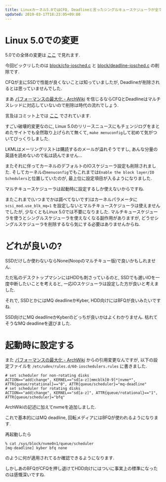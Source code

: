```yaml
---
title: Linuxカーネル5.0ではCFQ, Deadlineと言ったシングルキュースケジューラが全て削除されてカーネルのデフォルトIOスケジューラ設定も無くなっていました
updated: 2019-03-17T18:23:05+09:00
---
```


# Linux 5.0での変更

5.0での全体の変更は
[ここ](https://git.kernel.org/pub/scm/linux/kernel/git/torvalds/linux.git/diff/?id=v5.0&id2=v4.20&dt=2)
で見れます.

今回ビックリしたのは
[block/cfq-iosched.c](https://git.kernel.org/pub/scm/linux/kernel/git/torvalds/linux.git/diff/block/cfq-iosched.c?id=v5.0&id2=v4.20)
と
[block/deadline-iosched.c](https://git.kernel.org/pub/scm/linux/kernel/git/torvalds/linux.git/diff/block/deadline-iosched.c?id=v5.0&id2=v4.20)
の削除です.

CFQが主にSSDで性能が良くないことは知っていましたが,
Deadlineが削除されるとは思っていませんでした.

まあ
[パフォーマンスの最大化 - ArchWiki](https://wiki.archlinux.jp/index.php/%E3%83%91%E3%83%95%E3%82%A9%E3%83%BC%E3%83%9E%E3%83%B3%E3%82%B9%E3%81%AE%E6%9C%80%E5%A4%A7%E5%8C%96)
を信じるならCFQとDeadlineはマルチスレッドに対応していないので削除は時代の流れでしょう.

言及はコミット上では
[ここ](https://git.kernel.org/pub/scm/linux/kernel/git/torvalds/linux.git/commit/Documentation/block/cfq-iosched.txt?id=f382fb0bcef4c37dc049e9f6963e3baf204d815c)
でされています.

すごい破壊的変更なのに,
Linux 5.0のリリースニュースにもチェンジログをまとめたサイトでも全然取り上げられて無くて,
`make menuconfig`して初めて気がついてびっくりしました.

LKMLはメーリングリストは購読するのメールが溢れそうですし,
あんな分量の英語を読めないので私は読んでません…

またそれに伴ってカーネルのデフォルトのIOスケジューラ設定も削除されました.
そしてカーネルの`menuconfig`でもこれまでは`Enable the block layer/IO Schedulers`と位置していたのが,
最上位に設定項目が入るようになりました.

マルチキュースケジューラは起動時に設定するしか使えないからですね.

またこれまで(いつまでかは調べてないです)はカーネルパラメータに
`scsi_mod.use_blk_mq=1`
を設定しないとマルチキュースケジューラは使えませんでしたが,
少なくともLinux 5.0では不要になりました.
マルチキュースケジューラを使うとシングルスケジューラを使えなくなる副作用がありますが,
どうせシングルスケジューラを削除するなら気にする必要はありませんからね.

# どれが良いの?

SSDだけしか使わないならNone(Noopのマルチキュー版)で良いかもしれません.

ただ私のデスクトップマシンにはHDDも刺さっているのと,
SSDでも遅いIOを一度中断したいことを考えると,
一応IOスケジューラは設定した方が良いと考えました.

それで,
SSDとかにはMQ deadlineかKyber,
HDD向けにはBFQが良いみたいですね.

SSD向けにMQ deadlineかKyberのどっちが良いかはよくわかりません.
枯れてそうなMQ deadlineを選びました.

# 起動時に設定する

また
[パフォーマンスの最大化 - ArchWiki](https://wiki.archlinux.jp/index.php/%E3%83%91%E3%83%95%E3%82%A9%E3%83%BC%E3%83%9E%E3%83%B3%E3%82%B9%E3%81%AE%E6%9C%80%E5%A4%A7%E5%8C%96)
からの引用変更なんですが,
以下の設定ファイルを
`/etc/udev/rules.d/60-ioschedulers.rules`
に書きました.

~~~
# set scheduler for non-rotating disks
ACTION=="add|change", KERNEL=="sd[a-z]|mmcblk[0-9]*|nvme*", ATTR{queue/rotational}=="0", ATTR{queue/scheduler}="mq-deadline"
# set scheduler for rotating disks
ACTION=="add|change", KERNEL=="sd[a-z]", ATTR{queue/rotational}=="1", ATTR{queue/scheduler}="bfq"
~~~

ArchWikiの記述に加えてnvmeを追加しました.

これで基本的にはMQ deadline,
回転メディアにはBFQが使われるようになります.

再起動したら

~~~console
% cat /sys/block/nvme0n1/queue/scheduler
[mq-deadline] kyber bfq none
~~~

のように何が適用されてるか確認できるようになります.

しかしあのBFQがCFQを押し退けてHDD向けにはついに事実上の標準になったのは感慨深いですね.

